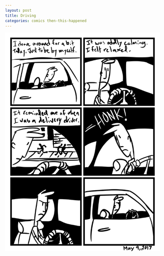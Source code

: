 ```yaml
---
layout: post
title: Driving
categories: comics then-this-happened
---
```

![driving](/public/images/may-9-2017-comic.png)
